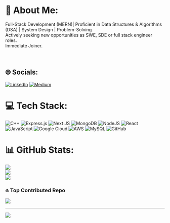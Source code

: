 # 💫 About Me:
Full-Stack Development (MERN)| Proficient in Data Structures & Algorithms (DSA) | System Design | Problem-Solving
<br>Actively seeking new opportunities as SWE, SDE or full stack engineer roles.<br>Immediate Joiner.<br><br><br>


## 🌐 Socials:
[![LinkedIn](https://img.shields.io/badge/LinkedIn-%230077B5.svg?logo=linkedin&logoColor=white)](https://linkedin.com/in/shreya-singh24) [![Medium](https://img.shields.io/badge/Medium-12100E?logo=medium&logoColor=white)](https://medium.com/@shreyasinghin24) 

# 💻 Tech Stack:
![C++](https://img.shields.io/badge/c++-%2300599C.svg?style=for-the-badge&logo=c%2B%2B&logoColor=white) ![Express.js](https://img.shields.io/badge/express.js-%23404d59.svg?style=for-the-badge&logo=express&logoColor=%2361DAFB) ![Next JS](https://img.shields.io/badge/Next-black?style=for-the-badge&logo=next.js&logoColor=white) ![MongoDB](https://img.shields.io/badge/MongoDB-%234ea94b.svg?style=for-the-badge&logo=mongodb&logoColor=white) ![NodeJS](https://img.shields.io/badge/node.js-6DA55F?style=for-the-badge&logo=node.js&logoColor=white) ![React](https://img.shields.io/badge/react-%2320232a.svg?style=for-the-badge&logo=react&logoColor=%2361DAFB) ![JavaScript](https://img.shields.io/badge/javascript-%23323330.svg?style=for-the-badge&logo=javascript&logoColor=%23F7DF1E) ![Google Cloud](https://img.shields.io/badge/GoogleCloud-%234285F4.svg?style=for-the-badge&logo=google-cloud&logoColor=white) ![AWS](https://img.shields.io/badge/AWS-%23FF9900.svg?style=for-the-badge&logo=amazon-aws&logoColor=white) ![MySQL](https://img.shields.io/badge/mysql-4479A1.svg?style=for-the-badge&logo=mysql&logoColor=white) ![GitHub](https://img.shields.io/badge/github-%23121011.svg?style=for-the-badge&logo=github&logoColor=white)
# 📊 GitHub Stats:
![](https://github-readme-stats.vercel.app/api?username=iam-shreya-singh&theme=default&hide_border=false&include_all_commits=false&count_private=false)<br/>
![](https://github-readme-streak-stats.herokuapp.com/?user=iam-shreya-singh&theme=default&hide_border=false)<br/>
![](https://github-readme-stats.vercel.app/api/top-langs/?username=iam-shreya-singh&theme=default&hide_border=false&include_all_commits=false&count_private=false&layout=compact)

### 🔝 Top Contributed Repo
![](https://github-contributor-stats.vercel.app/api?username=iam-shreya-singh&limit=5&theme=default&combine_all_yearly_contributions=true)

---
[![](https://visitcount.itsvg.in/api?id=iam-shreya-singh&icon=0&color=4)](https://visitcount.itsvg.in)

<!-- Proudly created with GPRM ( https://gprm.itsvg.in ) -->
